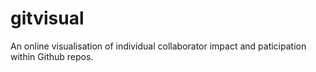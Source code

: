 # gitvisual

An online visualisation of individual collaborator impact and paticipation within Github repos.
